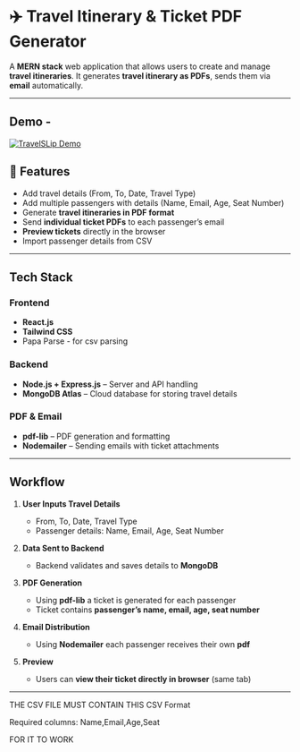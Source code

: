 # ✈️ Travel Itinerary & Ticket PDF Generator

A **MERN stack** web application that allows users to create and manage **travel itineraries**. It generates **travel itinerary as PDFs**, sends them via **email** automatically.

---

## Demo -

[![TravelSLip Demo](https://img.youtube.com/vi/EotuqWqNbHg/0.jpg)](https://www.youtube.com/watch?v=EotuqWqNbHg)

## 🚀 Features

- Add travel details (From, To, Date, Travel Type)
- Add multiple passengers with details (Name, Email, Age, Seat Number)
- Generate **travel itineraries in PDF format**
- Send **individual ticket PDFs** to each passenger’s email
- **Preview tickets** directly in the browser
- Import passenger details from CSV

---

## Tech Stack

### Frontend
- **React.js** 
- **Tailwind CSS**
- Papa Parse - for csv parsing

### Backend
- **Node.js + Express.js** – Server and API handling  
- **MongoDB Atlas** – Cloud database for storing travel details  

### PDF & Email
- **pdf-lib** – PDF generation and formatting  
- **Nodemailer** – Sending emails with ticket attachments  

---

## Workflow

1. **User Inputs Travel Details**  
   - From, To, Date, Travel Type  
   - Passenger details: Name, Email, Age, Seat Number  

2. **Data Sent to Backend**  
   - Backend validates and saves details to **MongoDB**  

3. **PDF Generation**  
   - Using **pdf-lib** a ticket is generated for each passenger  
   - Ticket contains **passenger’s name, email, age, seat number**  

4. **Email Distribution**  
   - Using **Nodemailer** each passenger receives their own **pdf**  

5. **Preview**  
   - Users can **view their ticket directly in browser** (same tab)  

---

THE CSV FILE MUST CONTAIN THIS CSV Format

Required columns: Name,Email,Age,Seat

FOR IT TO WORK

